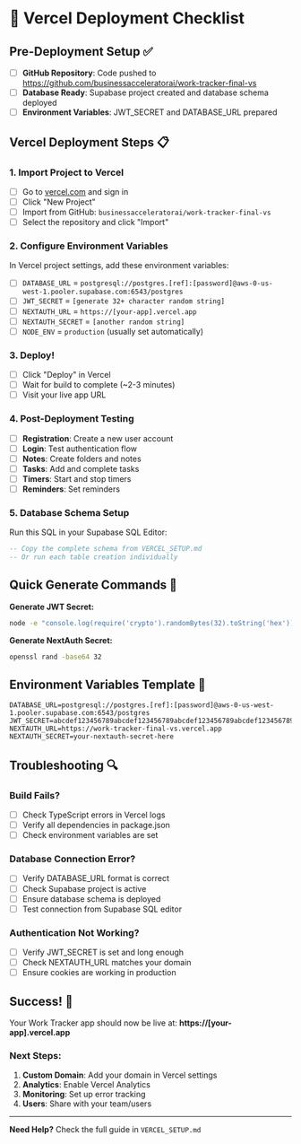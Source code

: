 # 🚀 Vercel Deployment Checklist

## Pre-Deployment Setup ✅

- [ ] **GitHub Repository**: Code pushed to https://github.com/businessacceleratorai/work-tracker-final-vs
- [ ] **Database Ready**: Supabase project created and database schema deployed
- [ ] **Environment Variables**: JWT_SECRET and DATABASE_URL prepared

## Vercel Deployment Steps 📋

### 1. Import Project to Vercel
- [ ] Go to [vercel.com](https://vercel.com) and sign in
- [ ] Click "New Project"
- [ ] Import from GitHub: `businessacceleratorai/work-tracker-final-vs`
- [ ] Select the repository and click "Import"

### 2. Configure Environment Variables
In Vercel project settings, add these environment variables:

- [ ] `DATABASE_URL` = `postgresql://postgres.[ref]:[password]@aws-0-us-west-1.pooler.supabase.com:6543/postgres`
- [ ] `JWT_SECRET` = `[generate 32+ character random string]`
- [ ] `NEXTAUTH_URL` = `https://[your-app].vercel.app`
- [ ] `NEXTAUTH_SECRET` = `[another random string]`
- [ ] `NODE_ENV` = `production` (usually set automatically)

### 3. Deploy!
- [ ] Click "Deploy" in Vercel
- [ ] Wait for build to complete (~2-3 minutes)
- [ ] Visit your live app URL

### 4. Post-Deployment Testing
- [ ] **Registration**: Create a new user account
- [ ] **Login**: Test authentication flow
- [ ] **Notes**: Create folders and notes
- [ ] **Tasks**: Add and complete tasks
- [ ] **Timers**: Start and stop timers
- [ ] **Reminders**: Set reminders

### 5. Database Schema Setup
Run this SQL in your Supabase SQL Editor:

```sql
-- Copy the complete schema from VERCEL_SETUP.md
-- Or run each table creation individually
```

## Quick Generate Commands 🔧

**Generate JWT Secret:**
```bash
node -e "console.log(require('crypto').randomBytes(32).toString('hex'))"
```

**Generate NextAuth Secret:**
```bash
openssl rand -base64 32
```

## Environment Variables Template 📝

```env
DATABASE_URL=postgresql://postgres.[ref]:[password]@aws-0-us-west-1.pooler.supabase.com:6543/postgres
JWT_SECRET=abcdef123456789abcdef123456789abcdef123456789abcdef123456789
NEXTAUTH_URL=https://work-tracker-final-vs.vercel.app
NEXTAUTH_SECRET=your-nextauth-secret-here
```

## Troubleshooting 🔍

### Build Fails?
- [ ] Check TypeScript errors in Vercel logs
- [ ] Verify all dependencies in package.json
- [ ] Check environment variables are set

### Database Connection Error?
- [ ] Verify DATABASE_URL format is correct
- [ ] Check Supabase project is active
- [ ] Ensure database schema is deployed
- [ ] Test connection from Supabase SQL editor

### Authentication Not Working?
- [ ] Verify JWT_SECRET is set and long enough
- [ ] Check NEXTAUTH_URL matches your domain
- [ ] Ensure cookies are working in production

## Success! 🎉

Your Work Tracker app should now be live at:
**https://[your-app].vercel.app**

### Next Steps:
1. **Custom Domain**: Add your domain in Vercel settings
2. **Analytics**: Enable Vercel Analytics
3. **Monitoring**: Set up error tracking
4. **Users**: Share with your team/users

---
**Need Help?** Check the full guide in `VERCEL_SETUP.md`